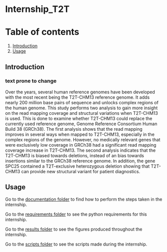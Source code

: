 # Internship_T2T

# Table of contents
1. [Introduction](#introduction)
2. [Usage](#Usage)



## Introduction <a name="introduction"></a>

### text prone to change
Over the years, several human reference genomes have been developed with the most recent being the T2T-CHM13 reference genome. It adds nearly 200 million base pairs of sequence and unlocks complex regions of the human genome. This study performs two analysis to gain more insight on the read mapping coverage and structural variations when T2T-CHM13 is used. This is done to examine whether T2T-CHM13 could replace the currently used reference genome, Genome Reference Consortium Human Build 38 (GRCh38). The first analysis shows that the read mapping improves in several ways when mapped to T2T-CHM13, especially in the complex regions of the genome. However, no medically relevant genes that were exclusively  low coverage in GRCh38 had a significant read mapping coverage increase in T2T-CHM13. The second analysis indicates that the T2T-CHM13 is biased towards deletions, instead of an bias towards insertions similar to the GRCh38 reference genome. In addition, the gene SPC25 contained a T2T-exclusive heterozygous deletion showing that T2T-CHM13 can provide new structural variant for patient diagnostics. 


## Usage <a name="Usage"></a>

Go to the [documentation folder](https://github.com/WoutPoelen/Internship_T2T/tree/main/documentation) to find how to perform the steps taken in the internship.

Go to the [requirements folder](https://github.com/WoutPoelen/Internship_T2T/tree/main/requirements) to see the python requirements for this internship.

Go to the [results folder](https://github.com/WoutPoelen/Internship_T2T/tree/main/results) to see the figures produced throughout the internship.

Go to the [scripts folder](https://github.com/WoutPoelen/Internship_T2T/tree/main/scripts) to see the scripts made during the internship.
